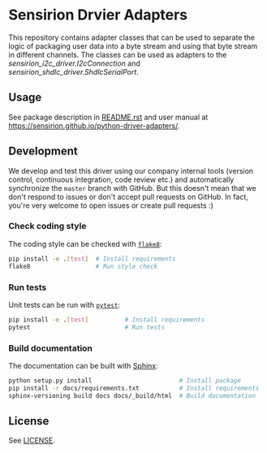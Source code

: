 # Sensirion Drvier Adapters

This repository contains adapter classes that can be used to separate the
logic of packaging user data into a byte stream and using that byte
stream in different channels. 
The classes can be used as adapters to the *sensirion_i2c_driver.I2cConnection* and 
*sensirion_shdlc_driver.ShdlcSerialPort*.


## Usage

See package description in [README.rst](README.rst) and user manual at
https://sensirion.github.io/python-driver-adapters/.

## Development

We develop and test this driver using our company internal tools (version
control, continuous integration, code review etc.) and automatically
synchronize the `master` branch with GitHub. But this doesn't mean that we
don't respond to issues or don't accept pull requests on GitHub. In fact,
you're very welcome to open issues or create pull requests :)

### Check coding style

The coding style can be checked with [`flake8`](http://flake8.pycqa.org/):

```bash
pip install -e .[test]  # Install requirements
flake8                  # Run style check
```

### Run tests

Unit tests can be run with [`pytest`](https://pytest.org/):

```bash
pip install -e .[test]          # Install requirements
pytest                          # Run tests
```

### Build documentation

The documentation can be built with [Sphinx](http://www.sphinx-doc.org/):

```bash
python setup.py install                        # Install package
pip install -r docs/requirements.txt           # Install requirements
sphinx-versioning build docs docs/_build/html  # Build documentation
```


## License

See [LICENSE](LICENSE).
